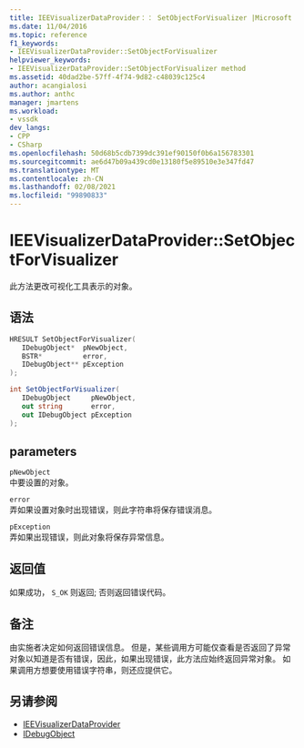 ```yaml
---
title: IEEVisualizerDataProvider：： SetObjectForVisualizer |Microsoft Docs
ms.date: 11/04/2016
ms.topic: reference
f1_keywords:
- IEEVisualizerDataProvider::SetObjectForVisualizer
helpviewer_keywords:
- IEEVisualizerDataProvider::SetObjectForVisualizer method
ms.assetid: 40dad2be-57ff-4f74-9d82-c48039c125c4
author: acangialosi
ms.author: anthc
manager: jmartens
ms.workload:
- vssdk
dev_langs:
- CPP
- CSharp
ms.openlocfilehash: 50d68b5cdb7399dc391ef90150f0b6a156783301
ms.sourcegitcommit: ae6d47b09a439cd0e13180f5e89510e3e347fd47
ms.translationtype: MT
ms.contentlocale: zh-CN
ms.lasthandoff: 02/08/2021
ms.locfileid: "99890833"
---
```

# <a name="ieevisualizerdataprovidersetobjectforvisualizer"></a>IEEVisualizerDataProvider::SetObjectForVisualizer
此方法更改可视化工具表示的对象。

## <a name="syntax"></a>语法

```cpp
HRESULT SetObjectForVisualizer(
   IDebugObject*  pNewObject,
   BSTR*          error,
   IDebugObject** pException
);
```

```csharp
int SetObjectForVisualizer(
   IDebugObject     pNewObject,
   out string       error,
   out IDebugObject pException
);
```

## <a name="parameters"></a>parameters
`pNewObject`\
中要设置的对象。

`error`\
弄如果设置对象时出现错误，则此字符串将保存错误消息。

`pException`\
弄如果出现错误，则此对象将保存异常信息。

## <a name="return-value"></a>返回值
 如果成功， `S_OK` 则返回; 否则返回错误代码。

## <a name="remarks"></a>备注
 由实施者决定如何返回错误信息。 但是，某些调用方可能仅查看是否返回了异常对象以知道是否有错误，因此，如果出现错误，此方法应始终返回异常对象。 如果调用方想要使用错误字符串，则还应提供它。

## <a name="see-also"></a>另请参阅
- [IEEVisualizerDataProvider](../../../extensibility/debugger/reference/ieevisualizerdataprovider.md)
- [IDebugObject](../../../extensibility/debugger/reference/idebugobject.md)
